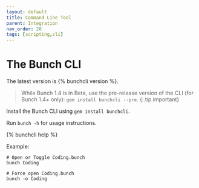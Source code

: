 ```yaml
---
layout: default
title: Command Line Tool
parent: Integration
nav_order: 20
tags: [scripting,cli]
---
```

# The Bunch CLI

The latest version is {% bunchcli version %}. 

> While Bunch 1.4 is in Beta, use the pre-release version of the CLI (for Bunch 1.4+ only): `gem install bunchcli --pre`.
{:.tip.important}

Install the Bunch CLI using `gem install bunchcli`.

Run `bunch -h` for usage instructions.

{% bunchcli help %}

Example:
    
    # Open or Toggle Coding.bunch
    bunch Coding

    # Force open Coding.bunch
    bunch -o Coding

    
